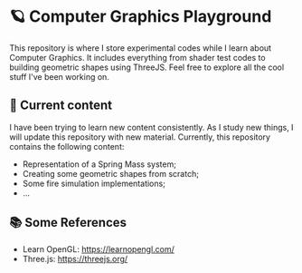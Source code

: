 # 🪐 Computer Graphics Playground

This repository is where I store experimental codes while I learn about Computer Graphics. It includes everything from shader test codes to building geometric shapes using ThreeJS. Feel free to explore all the cool stuff I've been working on.

## 📖 Current content

I have been trying to learn new content consistently. As I study new things, I will update this repository with new material. Currently, this repository contains the following content:

- Representation of a Spring Mass system;
- Creating some geometric shapes from scratch;
- Some fire simulation implementations;
- ...

## 📚 Some References

- Learn OpenGL: https://learnopengl.com/
- Three.js: https://threejs.org/
